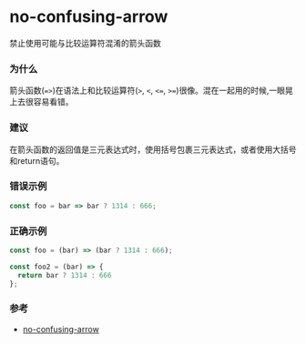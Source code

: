 # no-confusing-arrow

禁止使用可能与比较运算符混淆的箭头函数

### 为什么

箭头函数(`=>`)在语法上和比较运算符(`>`, `<`, `<=`, `>=`)很像。混在一起用的时候,一眼晃上去很容易看错。

### 建议

在箭头函数的返回值是三元表达式时，使用括号包裹三元表达式，或者使用大括号和return语句。

### 错误示例

```js
const foo = bar => bar ? 1314 : 666;
```

### 正确示例

```js
const foo = (bar) => (bar ? 1314 : 666);

const foo2 = (bar) => { 
  return bar ? 1314 : 666 
};
```

### 参考

- [no-confusing-arrow](https://eslint.org/docs/rules/no-confusing-arrow)
